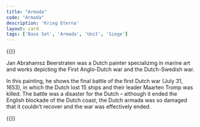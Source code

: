 ```yaml
---
title: "Armada"
code: "Armada"
description: 'Krieg Eterna'
layout: card
tags: ['Base Set', 'Armada', 'Unit', 'Siege']
---
```

{{<card-detail-page title="Armada" artwork="The Battle of Terheide by Jan Abrahamsz Beerstraaten (1653)">}}
<p class="rule-paragraph">
Jan Abrahamsz Beerstraten was a Dutch painter specializing in marine art and works depicting the First Anglo-Dutch war and the Dutch-Swedish war.  
</p>
<p class="rule-paragraph">
In this painting, he shows the final battle of the first Dutch war (July 31, 1653), in which the Dutch lost 15 ships and their leader Maarten Tromp was killed.  The battle was a disaster for the Dutch – although it ended the English blockade of the Dutch coast, the Dutch armada was so damaged that it couldn’t recover and the war was effectively ended.</p>
{{</card-detail-page>}}